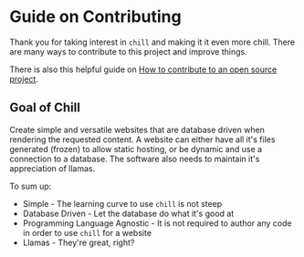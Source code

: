 # Guide on Contributing

Thank you for taking interest in `chill` and making it it even more chill. There
are many ways to contribute to this project and improve things.

There is also this helpful guide on
[How to contribute to an open source project](https://opensource.guide/how-to-contribute/).

## Goal of Chill

Create simple and versatile websites that are database driven when rendering the
requested content. A website can either have all it's files generated (frozen)
to allow static hosting, or be dynamic and use a connection to a database. The
software also needs to maintain it's appreciation of llamas.

To sum up:

* Simple - The learning curve to use `chill` is not steep
* Database Driven - Let the database do what it's good at
* Programming Language Agnostic - It is not required to author any code
    in order to use `chill` for a website
* Llamas - They're great, right?
